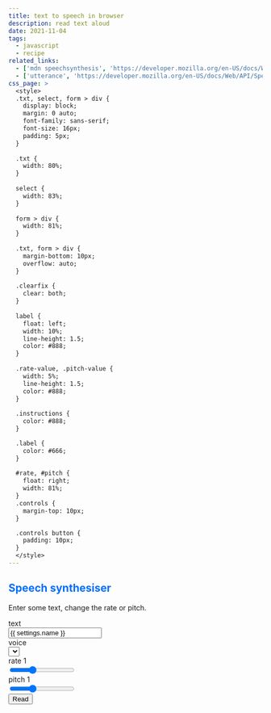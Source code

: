 ```yaml
---
title: text to speech in browser
description: read text aloud
date: 2021-11-04
tags:
  - javascript
  - recipe
related_links:
  - ['mdn speechsynthesis', 'https://developer.mozilla.org/en-US/docs/Web/API/SpeechSynthesis', null]
  - ['utterance', 'https://developer.mozilla.org/en-US/docs/Web/API/SpeechSynthesisUtterance', '🗣']
css_page: >
  <style>
  .txt, select, form > div {
    display: block;
    margin: 0 auto;
    font-family: sans-serif;
    font-size: 16px;
    padding: 5px;
  }
  
  .txt {
    width: 80%;
  }
  
  select {
    width: 83%;
  }
  
  form > div {
    width: 81%;
  }
  
  .txt, form > div {
    margin-bottom: 10px;
    overflow: auto;
  }
  
  .clearfix {
    clear: both;
  }
  
  label {
    float: left;
    width: 10%;
    line-height: 1.5;
    color: #888;
  }
  
  .rate-value, .pitch-value {
    width: 5%;
    line-height: 1.5;
    color: #888;
  }
  
  .instructions {
    color: #888;
  }

  .label {
    color: #666;
  }
  
  #rate, #pitch {
    float: right;
    width: 81%;
  }
  .controls {
    margin-top: 10px;
  }

  .controls button {
    padding: 10px;
  }
  </style>
---
```

<script>
document.addEventListener("DOMContentLoaded", function(event) { 

var synth = window.speechSynthesis;

var inputForm = document.querySelector('form');
var inputText = document.getElementById('text');
var voiceSelect = document.getElementById('voiceSelect');

var pitch = document.getElementById('pitch');
var pitchValue = document.getElementById('pitchvalue');
var rate = document.getElementById('rate');
var rateValue = document.getElementById('ratevalue');

function speak(){
  if(inputText.value !== ''){
    var utterThis = new SpeechSynthesisUtterance(inputText.value);
    utterThis.lang = voiceSelect.selectedOptions[0].dataset.lang;
    utterThis.pitch = pitch.value;
    utterThis.rate = rate.value;
    synth.speak(utterThis);
  }
}

inputForm.onsubmit = function(event) {
  event.preventDefault();
  speak();
  inputText.blur();
}

pitch.onchange = function() {
  pitchValue.textContent = pitch.value;
  speak();
  inputText.blur();
}

rate.onchange = function() {
  rateValue.textContent = rate.value;
  speak();
  inputText.blur();
}

voiceSelect.addEventListener('change', (event) => {
  speak();
  inputText.blur();
});

function populateVoiceList() {
  if(typeof speechSynthesis === 'undefined') {
    return;
  }

  var voices = speechSynthesis.getVoices();

  for(var i = 0; i < voices.length; i++) {
    var option = document.createElement('option');
    option.textContent = voices[i].name + ' (' + voices[i].lang + ')';

    if(voices[i].lang==='en-US') {
      option.selected = true;
    }

    option.setAttribute('data-lang', voices[i].lang);
    option.setAttribute('data-name', voices[i].name);
    document.getElementById("voiceSelect").appendChild(option);
  }
}

populateVoiceList();
if (typeof speechSynthesis !== 'undefined' && speechSynthesis.onvoiceschanged !== undefined) {
  speechSynthesis.onvoiceschanged = populateVoiceList;
}

});
</script>



<div class="max-w rounded overflow-hidden shadow-lg">
  <div class="px-6 py-4">
  <h2 style='color: #006EFF'>Speech synthesiser</h2>

<p class='instructions text-left'>Enter some text, change the rate or pitch.</p>
  </div>
<form>
<div class="grid grid-cols-1 md:grid-cols-2">
    <div class='label'>text</div><div><input type="text" id='text' class="txt" value='{{ settings.name }}'></div>
    <div class='label'>voice</div><div><select id="voiceSelect" class="form-select block w-full mt-1"></select></div>
    <div class='label'>rate <span id='ratevalue'>1</span></div><div><input type="range" min="0.5" max="2" value="1" step="0.1" id="rate"></div>
    <div class='label'>pitch <span id='pitchvalue'>1</span></div><div><input type="range" min="0.5" max="2" value="1" step="0.1" id="pitch"></div>
</div>
   <div class="controls">
      <button id="read" type="submit" class="bg-blue-500 hover:bg-blue-700 text-white font-bold py-2 px-4 rounded">Read</button>
    </div>
</form>
</div>
